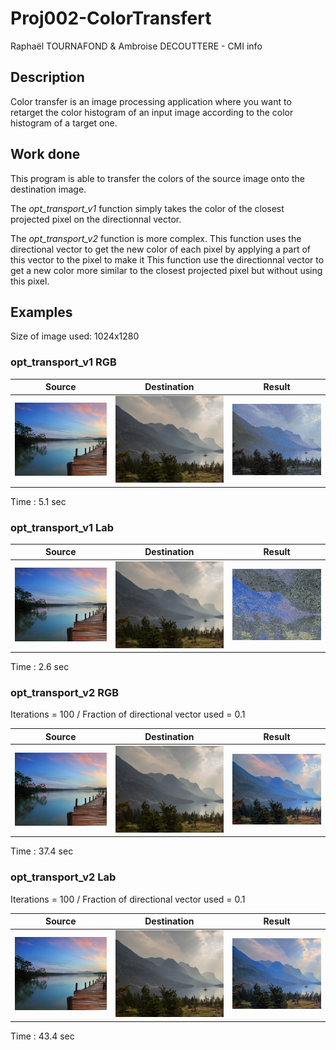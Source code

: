 # Proj002-ColorTransfert

Raphaël TOURNAFOND & Ambroise DECOUTTERE - CMI info

## Description

Color transfer is an image processing application where you want 
to retarget the color histogram of an input image according to the 
color histogram of a target one.


## Work done

This program is able to transfer the colors of the source image onto 
the destination image.

The *opt_transport_v1* function simply takes the color of the closest projected 
pixel on the directionnal vector.

The *opt_transport_v2* function is more complex.
This function uses the directional vector to get the new color of each pixel by 
applying a part of this vector to the pixel to make it 
This function use the directionnal vector to get a new color more similar to the 
closest projected pixel but without using this pixel.


## Examples

Size of image used: 1024x1280

### opt_transport_v1 RGB

| Source  | Destination  | Result  | 
|---|---|---|
| ![](pexelA-0.png)  | ![](pexelB-0.png)  | ![](output_rgb_v1.png)  |
Time : 5.1 sec

### opt_transport_v1 Lab

| Source  | Destination  | Result  | 
|---|---|---|
| ![](pexelA-0.png)  | ![](pexelB-0.png)  | ![](output_lab_v1.png)  |
Time : 2.6 sec

### opt_transport_v2 RGB

Iterations = 100 / Fraction of directional vector used = 0.1

| Source  | Destination  | Result  | 
|---|---|---|
| ![](pexelA-0.png)  | ![](pexelB-0.png)  | ![](output_rgb_v2.png)  |
Time : 37.4 sec

### opt_transport_v2 Lab

Iterations = 100 / Fraction of directional vector used = 0.1

| Source  | Destination  | Result  | 
|---|---|---|
| ![](pexelA-0.png)  | ![](pexelB-0.png)  | ![](output_lab_v2.png)  |
Time : 43.4 sec